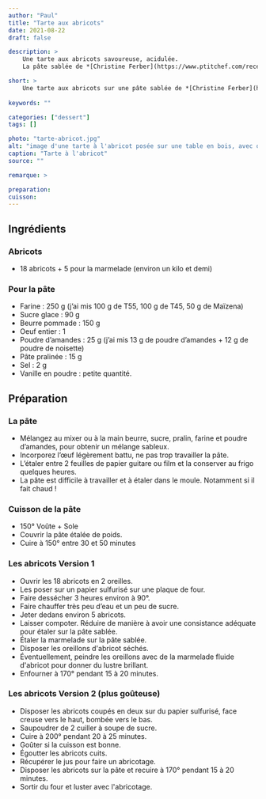 ```yaml
---
author: "Paul"
title: "Tarte aux abricots"
date: 2021-08-22
draft: false

description: >
    Une tarte aux abricots savoureuse, acidulée.
    La pâte sablée de *[Christine Ferber](https://www.ptitchef.com/recettes/autre/pate-sablee-au-pralin-et-aux-noisettes-christine-ferber-fid-98212)* est un must qui vous permettra de goûter pleinement ce délicieux dessert.

short: >
    Une tarte aux abricots sur une pâte sablée de *[Christine Ferber](https://www.ptitchef.com/recettes/autre/pate-sablee-au-pralin-et-aux-noisettes-christine-ferber-fid-98212)*.
    
keywords: ""

categories: ["dessert"]
tags: []

photo: "tarte-abricot.jpg"
alt: "image d'une tarte à l'abricot posée sur une table en bois, avec quelques abricots de part et d'autre"
caption: "Tarte à l'abricot"
source: ""

remarque: >

preparation: 
cuisson: 
---
```



## Ingrédients
### Abricots
- 18 abricots + 5 pour la marmelade (environ un kilo et demi)
### Pour la pâte
- Farine : 250 g (j’ai mis 100 g de T55, 100 g de T45, 50 g de Maïzena)
- Sucre glace : 90 g
- Beurre pommade : 150 g
- Oeuf entier : 1
- Poudre d’amandes : 25 g (j’ai mis 13 g de poudre d’amandes + 12 g de poudre de noisette)
- Pâte pralinée : 15 g
- Sel : 2 g
- Vanille en poudre : petite quantité.
## Préparation
### La pâte
- Mélangez au mixer ou à la main beurre, sucre, pralin, farine et poudre d’amandes, pour obtenir un  mélange sableux.
- Incorporez l’œuf légèrement battu, ne pas trop travailler la pâte.
- L’étaler entre 2 feuilles de papier guitare ou film et la conserver au frigo quelques heures.
- La pâte est difficile à travailler et à étaler dans le moule. Notamment si il fait chaud !
### Cuisson de la pâte
- 150° Voûte + Sole
- Couvrir la pâte étalée de poids.
- Cuire à 150° entre 30 et 50 minutes
### Les abricots Version 1
- Ouvrir les 18 abricots en 2 oreilles.
- Les poser sur un papier sulfurisé sur une plaque de four.
- Faire dessécher 3 heures environ à 90°.
- Faire chauffer très peu d’eau et un peu de sucre.
- Jeter dedans environ 5 abricots.
- Laisser compoter. Réduire de manière à avoir une consistance adéquate pour étaler sur la pâte sablée.
- Étaler la marmelade sur la pâte sablée.
- Disposer les oreillons d'abricot séchés.
- Éventuellement, peindre les oreillons avec de la marmelade fluide d'abricot pour donner du lustre brillant.
- Enfourner à 170° pendant 15 à 20 minutes.
### Les abricots Version 2 (plus goûteuse)
- Disposer les abricots coupés en deux sur du papier sulfurisé, face creuse vers le haut, bombée vers le bas.
- Saupoudrer de 2 cuiller à soupe de sucre.
- Cuire à 200° pendant 20 à 25 minutes.
- Goûter si la cuisson est bonne.
- Égoutter les abricots cuits.
- Récupérer le jus pour faire un abricotage.
- Disposer les abricots sur la pâte et recuire à 170° pendant 15 à 20 minutes.
- Sortir du four et luster avec l'abricotage.


